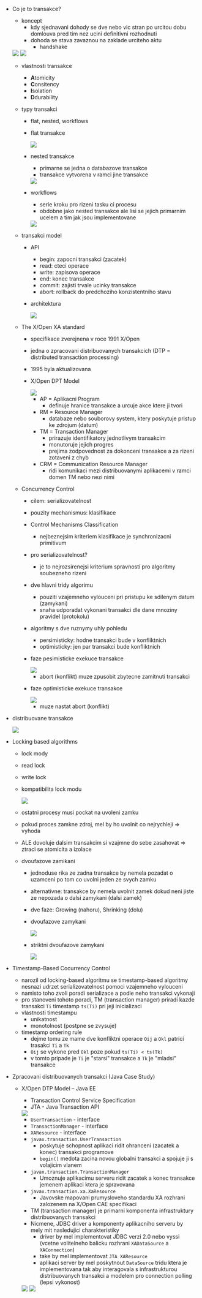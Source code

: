 - Co je to transakce?
    - koncept
        - kdy sjednavani dohody se dve nebo vic stran po urcitou dobu domlouva pred tim nez ucini definitivni rozhodnuti
        - dohoda se stava zavaznou na zaklade urciteho aktu
            - handshake

    <img src="../img/lecture-09/01.png">

    <img src="../img/lecture-09/02.png">

    - vlastnosti transakce
        - **A**tomicity
        - **C**onsitency
        - **I**solation
        - **D**durability

    - typy transakci
        - flat, nested, workflows
        - flat transakce

            <img src="../img/lecture-09/03.png">

        - nested transakce
            - primarne se jedna o databazove transakce
            - transakce vytvorena v ramci jine transakce
            
            <img src="../img/lecture-09/04.png">

        - workflows
            - serie kroku pro rizeni tasku ci procesu
            - obdobne jako nested transakce ale lisi se jejich primarnim ucelem a tim jak jsou implementovane

            <img src="../img/lecture-09/05.png">

    - transakci model
        - API
            - begin: zapocni transakci (zacatek)
            - read: cteci operace
            - write: zapisova operace
            - end: konec transakce
            - commit: zajisti trvale ucinky transakce
            - abort: rollback do predchoziho konzistentniho stavu
        - architektura

            <img src="../img/lecture-09/06.png">

    - The X/Open XA standard
        - specifikace zverejnena v roce 1991 X/Open
        - jedna o zpracovani distribuovanych transakcich (DTP = distributed transaction processing)
        - 1995 byla aktualizovana
        - X/Open DPT Model

            <img src="../img/lecture-09/07.png">

            - AP = Aplikacni Program
                - definuje hranice transakce a urcuje akce ktere ji tvori
            - RM = Resource Manager
                - databaze nebo souborovy system, ktery poskytuje pristup ke zdrojum (datum)
            - TM = Transaction Manager
                - prirazuje identifikatory jednotlivym transakcim
                - monutoruje jejich progres
                - prejima zodpovednost za dokonceni transakce a za rizeni zotaveni z chyb
            - CRM = Communication Resource Manager
                - ridi komunikaci mezi distribuovanymi aplikacemi v ramci domen TM nebo nezi nimi
    
    - Concurrency Control
        - cilem: serializovatelnost
        - pouzity mechanismus: klasifikace
        - Control Mechanisms Classification
            - nejbeznejsim kriteriem klasifikace je synchronizacni primitivum
        - pro serializovatelnost?
            - je to nejrozsirenejsi kriterium spravnosti pro algoritmy soubezneho rizeni
        - dve hlavni tridy algorimu
            - pouziti vzajemneho vylouceni pri pristupu ke sdilenym datum (zamykani)
            - snaha udporadat vykonani transakci dle dane mnoziny pravidel (protokolu)
        - algoritmy s dve ruznymy uhly pohledu
            - persimisticky: hodne transakci bude v konfliktnich
            - optimisticky: jen par transakci bude konfliktnich
        - faze pesimisticke exekuce transakce

            <img src="../img/lecture-09/08.png">

            - abort (konflikt) muze zpusobit zbytecne zamitnuti transakci

        - faze optimisticke exekuce transakce
            
            <img src="../img/lecture-09/09.png">

            - muze nastat abort (konflikt)


- distribuovane transakce

    <img src="../img/lecture-09/10.png">

- Locking based algorithms
    - lock mody
    - read lock
    - write lock
    - kompatibilita lock modu
        
        <img src="../img/lecture-09/11.png">

    - ostatni procesy musi pockat na uvoleni zamku
    - pokud proces zamkne zdroj, mel by ho uvolnit co nejrychleji => vyhoda
    - ALE dovoluje dalsim transakcim si vzajmne do sebe zasahovat => ztraci se atomicita a izolace
    - dvoufazove zamikani
        - jednoduse rika ze zadna transakce by nemela pozadat o uzamceni po tom co uvolni jeden ze svych zamku
        - alternativne: transakce by nemela uvolnit zamek dokud neni jiste ze nepozada o dalsi zamykani (dalsi zamek)
        - dve faze: Growing (nahoru), Shrinking (dolu)
        - dvoufazove zamykani

            <img src="../img/lecture-09/12.png">

        - striktni dvoufazove zamykani

            <img src="../img/lecture-09/13.png">

- Timestamp-Based Cocurrency Control
    - narozil od locking-based algoritmu se timestamp-based algoritmy nesnazi udrzet serializovatelnost pomoci vzajemneho vylouceni
    - namisto toho zvoli poradi serializace a podle neho transakci vykonaji
    - pro stanoveni tohoto poradi, TM (transaction manager) priradi kazde transakci `Ti` timestamp `ts(Ti)` pri jeji inicializaci
    - vlastnosti timestampu
        - unikatnost
        - monotolnost (postpne se zvysuje)
    - timestamp ordering rule
        - dejme tomu ze mame dve konfliktni operace `Oij` a `Okl` patrici trasakci `Ti` a `Tk`
        - `Oij` se vykone pred `Okl` poze pokud `ts(Ti) < ts(Tk)`
        - v tomto pripade je `Ti` je "starsi" transakce a `Tk` je "mladsi" transakce

- Zpracovani distribuovanych transakci (Java Case Study)
    - X/Open DTP Model – Java EE
        - Transaction Control Service Specification
        - JTA - Java Transaction API

        <img src="../img/lecture-09/14.png">

        - `UserTransaction` - interface
        - `TransactionManager` - interface
        - `XAResource` - interface
        - `javax.transaction.UserTransaction`
            - poskytuje schopnost aplikaci ridit ohranceni (zacatek a konec) transakci programove
            - `begin()` medota zacina novou globalni transakci a spojuje ji s volajicim vlanem
        - `javax.transaction.TransactionManager`
            - Umoznuje aplikacimu serveru ridit zacatek a konec transakce jemenem aplikaci ktera je spravovana
        - `javax.transaction.xa.XaResource`
            - Javovske mapovani prumysloveho standardu XA rozhrani zalozenem na X/Open CAE specifikaci
        - TM (transaction manager) je primarni komponenta infrastruktury distribuovanych transakci
        - Nicmene, JDBC driver a komponenty aplikacniho serveru by mely mit nasledujici charakteristiky
            - driver by mel implementovat JDBC verzi 2.0 nebo vyssi  (vcetne volitelneho balicku rozhrani `XADataSource` a `XAConnection`)
            - take by mel implementovat `JTA XAResource`
            - aplikaci server by mel poskytnout `DataSource` tridu ktera je implementovana tak aby interagovala s infrastrukturou distribuovanych transakci a modelem pro connection polling (lepsi vykonost)

        <img src="../img/lecture-09/15.png">

        <img src="../img/lecture-09/16.png">